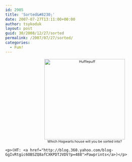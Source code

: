 ```yaml
---
id: 2905
title: 'Sorted&#8230;'
date: 2007-07-27T13:11:00+00:00
author: tsykoduk
layout: post
guid: 30/2008/12/27/sorted
permalink: /2007/07/27/sorted/
categories:
  - Fun!
---
```

<center><p style="font-size:8pt;"><a href="http://www.thealmightyguru.com/reviews/harrypotter/docs/quiz-house.html" style="text-decoration:none;border:none;"><img src="http://www.thealmightyguru.com/reviews/harrypotter/docs/quizzes/hp-Hufflepuff.png" style="border:none; width:256px; height106px;" title="Hufflepuff"></a><br /><a href="http://www.thealmightyguru.com/reviews/harrypotter/docs/quiz-house.html" style="text-decoration:none;border:none;">Which Hogwarts house will you be sorted into?</a></p></center>

	<p>(HT: <a href="http://blog.360.yahoo.com/blog-GgIvRtgic6OBSZQ8afCXKPDTJVDV?p=488">Pawprints</a>)</p>